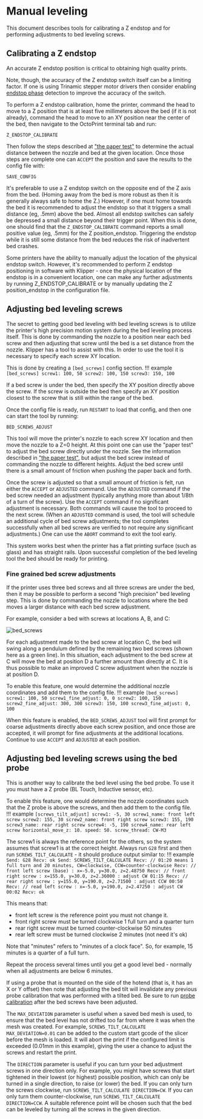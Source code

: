 # Manual leveling

This document describes tools for calibrating a Z endstop and for
performing adjustments to bed leveling screws.

## Calibrating a Z endstop

An accurate Z endstop position is critical to obtaining high quality
prints.

Note, though, the accuracy of the Z endstop switch itself can be a
limiting factor. If one is using Trinamic stepper motor drivers then
consider enabling [endstop phase](Endstop_Phase.md) detection to
improve the accuracy of the switch.

To perform a Z endstop calibration, home the printer, command the head
to move to a Z position that is at least five millimeters above the
bed (if it is not already), command the head to move to an XY position
near the center of the bed, then navigate to the OctoPrint terminal
tab and run:
```
Z_ENDSTOP_CALIBRATE
```
Then follow the steps described at
["the paper test"](Bed_Level.md#the-paper-test) to determine the
actual distance between the nozzle and bed at the given location. Once
those steps are complete one can `ACCEPT` the position and save the
results to the config file with:
```
SAVE_CONFIG
```

It's preferable to use a Z endstop switch on the opposite end of the Z
axis from the bed. (Homing away from the bed is more robust as then it
is generally always safe to home the Z.) However, if one must home
towards the bed it is recommended to adjust the endstop so that it
triggers a small distance (eg, .5mm) above the bed. Almost all endstop
switches can safely be depressed a small distance beyond their trigger
point. When this is done, one should find that the
`Z_ENDSTOP_CALIBRATE` command reports a small positive value (eg,
.5mm) for the Z position_endstop. Triggering the endstop while it is
still some distance from the bed reduces the risk of inadvertent bed
crashes.

Some printers have the ability to manually adjust the location of the
physical endstop switch. However, it's recommended to perform Z
endstop positioning in software with Klipper - once the physical
location of the endstop is in a convenient location, one can make any
further adjustments by running Z_ENDSTOP_CALIBRATE or by manually
updating the Z position_endstop in the configuration file.

## Adjusting bed leveling screws

The secret to getting good bed leveling with bed leveling screws is to
utilize the printer's high precision motion system during the bed
leveling process itself. This is done by commanding the nozzle to a
position near each bed screw and then adjusting that screw until the
bed is a set distance from the nozzle. Klipper has a tool to assist
with this. In order to use the tool it is necessary to specify each
screw XY location.

This is done by creating a `[bed_screws]` config section.
!!! example
    ```
    [bed_screws]
    screw1: 100, 50
    screw2: 100, 150
    screw3: 150, 100
    ```

If a bed screw is under the bed, then specify the XY position directly
above the screw. If the screw is outside the bed then specify an XY
position closest to the screw that is still within the range of the
bed.

Once the config file is ready, run `RESTART` to load that config, and
then one can start the tool by running:
```
BED_SCREWS_ADJUST
```

This tool will move the printer's nozzle to each screw XY location
and then move the nozzle to a Z=0 height. At this point one can use the
"paper test" to adjust the bed screw directly under the nozzle. See
the information described in
["the paper test"](Bed_Level.md#the-paper-test), but adjust the bed
screw instead of commanding the nozzle to different heights. Adjust
the bed screw until there is a small amount of friction when pushing
the paper back and forth.

Once the screw is adjusted so that a small amount of friction is felt,
run either the `ACCEPT` or `ADJUSTED` command. Use the `ADJUSTED`
command if the bed screw needed an adjustment (typically anything more
than about 1/8th of a turn of the screw). Use the `ACCEPT` command if
no significant adjustment is necessary. Both commands will cause the
tool to proceed to the next screw. (When an `ADJUSTED` command is
used, the tool will schedule an additional cycle of bed screw
adjustments; the tool completes successfully when all bed screws are
verified to not require any significant adjustments.) One can use the
`ABORT` command to exit the tool early.

This system works best when the printer has a flat printing surface
(such as glass) and has straight rails. Upon successful completion of
the bed leveling tool the bed should be ready for printing.

### Fine grained bed screw adjustments

If the printer uses three bed screws and all three screws are under
the bed, then it may be possible to perform a second "high precision"
bed leveling step. This is done by commanding the nozzle to locations
where the bed moves a larger distance with each bed screw adjustment.

For example, consider a bed with screws at locations A, B, and C:

![bed_screws](img/bed_screws.svg.png)

For each adjustment made to the bed screw at location C, the bed will
swing along a pendulum defined by the remaining two bed screws (shown
here as a green line). In this situation, each adjustment to the bed
screw at C will move the bed at position D a further amount than
directly at C. It is thus possible to make an improved C screw
adjustment when the nozzle is at position D.

To enable this feature, one would determine the additional nozzle
coordinates and add them to the config file.
!!! example
    ```
    [bed_screws]
    screw1: 100, 50
    screw1_fine_adjust: 0, 0
    screw2: 100, 150
    screw2_fine_adjust: 300, 300
    screw3: 150, 100
    screw3_fine_adjust: 0, 100
    ```

When this feature is enabled, the `BED_SCREWS_ADJUST` tool will first
prompt for coarse adjustments directly above each screw position, and
once those are accepted, it will prompt for fine adjustments at the
additional locations. Continue to use `ACCEPT` and `ADJUSTED` at each
position.

## Adjusting bed leveling screws using the bed probe

This is another way to calibrate the bed level using the bed probe. To
use it you must have a Z probe (BL Touch, Inductive sensor, etc).

To enable this feature, one would determine the nozzle coordinates
such that the Z probe is above the screws, and then add them to the
config file.
!!! example
    ```
    [screws_tilt_adjust]
    screw1: -5, 30
    screw1_name: front left screw
    screw2: 155, 30
    screw2_name: front right screw
    screw3: 155, 190
    screw3_name: rear right screw
    screw4: -5, 190
    screw4_name: rear left screw
    horizontal_move_z: 10.
    speed: 50.
    screw_thread: CW-M3
    ```

The screw1 is always the reference point for the others, so the system
assumes that screw1 is at the correct height. Always run `G28` first
and then run `SCREWS_TILT_CALCULATE` - it should produce output
similar to:
!!! example
    ```
    Send: G28
    Recv: ok
    Send: SCREWS_TILT_CALCULATE
    Recv: // 01:20 means 1 full turn and 20 minutes, CW=clockwise, CCW=counter-clockwise
    Recv: // front left screw (base) : x=-5.0, y=30.0, z=2.48750
    Recv: // front right screw : x=155.0, y=30.0, z=2.36000 : adjust CW 01:15
    Recv: // rear right screw : y=155.0, y=190.0, z=2.71500 : adjust CCW 00:50
    Recv: // read left screw : x=-5.0, y=190.0, z=2.47250 : adjust CW 00:02
    Recv: ok
    ```

This means that:
- front left screw is the reference point you must not change it.
- front right screw must be turned clockwise 1 full turn and a quarter turn
- rear right screw must be turned counter-clockwise 50 minutes
- rear left screw must be turned clockwise 2 minutes (not need it's ok)

Note that "minutes" refers to "minutes of a clock face". So, for
example, 15 minutes is a quarter of a full turn.

Repeat the process several times until you get a good level bed -
normally when all adjustments are below 6 minutes.

If using a probe that is mounted on the side of the hotend (that is,
it has an X or Y offset) then note that adjusting the bed tilt will
invalidate any previous probe calibration that was performed with a
tilted bed. Be sure to run [probe calibration](Probe_Calibrate.md)
after the bed screws have been adjusted.

The `MAX_DEVIATION` parameter is useful when a saved bed mesh is used,
to ensure that the bed level has not drifted too far from where it was when
the mesh was created. For example, `SCREWS_TILT_CALCULATE MAX_DEVIATION=0.01`
can be added to the custom start gcode of the slicer before the mesh is loaded.
It will abort the print if the configured limit is exceeded (0.01mm in this
example), giving the user a chance to adjust the screws and restart the print.

The `DIRECTION` parameter is useful if you can turn your bed adjustment
screws in one direction only. For example, you might have screws that start
tightened in their lowest (or highest) possible position, which can only be
turned in a single direction, to raise (or lower) the bed. If you can only
turn the screws clockwise, run `SCREWS_TILT_CALCULATE DIRECTION=CW`. If you can
only turn them counter-clockwise, run `SCREWS_TILT_CALCULATE DIRECTION=CCW`.
A suitable reference point will be chosen such that the bed can be leveled
by turning all the screws in the given direction.

